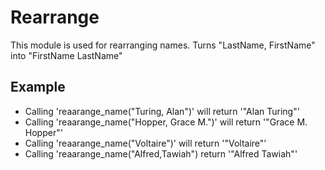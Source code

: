 Rearrange
=========

This module is used for rearranging names.
Turns "LastName, FirstName" into "FirstName LastName"

## Example

 * Calling 'reaarange_name("Turing, Alan")' will return '"Alan Turing"'
 * Calling 'reaarange_name("Hopper, Grace M.")' will return '"Grace M. Hopper"'
 * Calling 'reaarange_name("Voltaire")' will return '"Voltaire"'
 * Calling 'reaarange_name("Alfred,Tawiah") return '"Alfred Tawiah"'